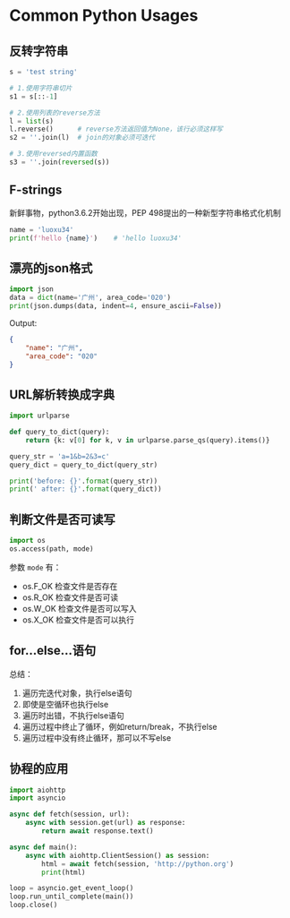 # Common Python Usages

## 反转字符串

```python
s = 'test string'

# 1.使用字符串切片
s1 = s[::-1]

# 2.使用列表的reverse方法
l = list(s)
l.reverse()      # reverse方法返回值为None，该行必须这样写
s2 = ''.join(l)  # join的对象必须可迭代

# 3.使用reversed内置函数
s3 = ''.join(reversed(s))
```

## F-strings

新鲜事物，python3.6.2开始出现，PEP 498提出的一种新型字符串格式化机制

```python
name = 'luoxu34'
print(f'hello {name}')    # 'hello luoxu34'
```

## 漂亮的json格式

```python
import json
data = dict(name='广州', area_code='020')
print(json.dumps(data, indent=4, ensure_ascii=False))
```
Output:
```json
{
    "name": "广州",
    "area_code": "020"
}
```

## URL解析转换成字典

```python
import urlparse

def query_to_dict(query):
    return {k: v[0] for k, v in urlparse.parse_qs(query).items()}

query_str = 'a=1&b=2&3=c'
query_dict = query_to_dict(query_str)

print('before: {}'.format(query_str))
print(' after: {}'.format(query_dict))
```

## 判断文件是否可读写

```python
import os
os.access(path, mode)
```

参数 `mode` 有：
* os.F_OK 检查文件是否存在
* os.R_OK 检查文件是否可读
* os.W_OK 检查文件是否可以写入
* os.X_OK 检查文件是否可以执行

## for...else...语句

总结：

1. 遍历完迭代对象，执行else语句
2. 即使是空循环也执行else
3. 遍历时出错，不执行else语句
4. 遍历过程中终止了循环，例如return/break，不执行else
5. 遍历过程中没有终止循环，那可以不写else

## 协程的应用

```python
import aiohttp
import asyncio

async def fetch(session, url):
    async with session.get(url) as response:
        return await response.text()

async def main():
    async with aiohttp.ClientSession() as session:
        html = await fetch(session, 'http://python.org')
        print(html)

loop = asyncio.get_event_loop()
loop.run_until_complete(main())
loop.close()
```

